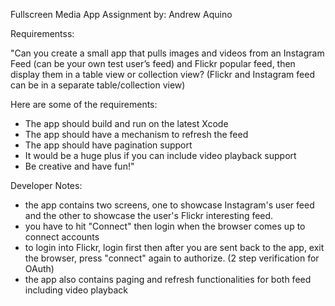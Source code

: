 
Fullscreen Media App Assignment
by: Andrew Aquino

Requirementss:

"Can you create a small app that pulls images and videos from an Instagram Feed (can be your own test user’s feed) and Flickr popular feed, then display them in a table view or collection view? (Flickr and Instagram feed can be in a separate table/collection view)

Here are some of the requirements:
- The app should build and run on the latest Xcode
- The app should have a mechanism to refresh the feed
- The app should have pagination support
- It would be a huge plus if you can include video playback support
- Be creative and have fun!"

Developer Notes:

* the app contains two screens, one to showcase Instagram's user feed and the other to showcase the user's Flickr interesting feed. 
* you have to hit "Connect" then login when the browser comes up to connect accounts
* to login into Flickr, login first then after you are sent back to the app, exit the browser, press "connect" again to authorize. (2 step verification for OAuth)
* the app also contains paging and refresh functionalities for both feed including video playback

